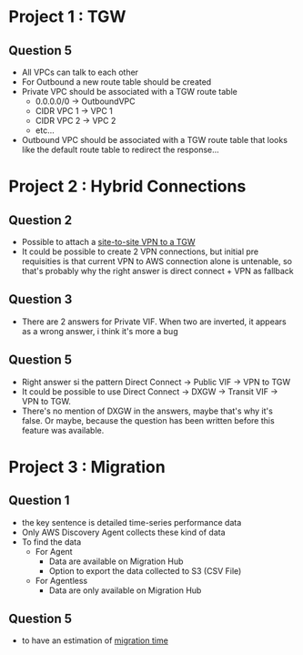 # Project 1 : TGW

## Question 5

* All VPCs can talk to each other
* For Outbound a new route table should be created
* Private VPC should be associated with a TGW route table 
  * 0.0.0.0/0 -> OutboundVPC
  * CIDR VPC 1 -> VPC 1
  * CIDR VPC 2 -> VPC 2
  * etc...
* Outbound VPC should be associated with a TGW route table that looks like the default route table to redirect the response...

# Project 2 : Hybrid Connections

## Question 2

* Possible to attach a [site-to-site VPN to a TGW](https://docs.aws.amazon.com/whitepapers/latest/aws-vpc-connectivity-options/aws-transit-gateway-vpn.html)
* It could be possible to create 2 VPN connections, but initial pre requisities is that current VPN to AWS connection alone is untenable, so that's probably why the right answer is direct connect + VPN as fallback

## Question 3

* There are 2 answers for Private VIF. When two are inverted, it appears as a wrong answer, i think it's more a bug

## Question 5

* Right answer si the pattern Direct Connect -> Public VIF -> VPN to TGW
* It could be possible to use Direct Connect -> DXGW -> Transit VIF -> VPN to TGW. 
* There's no mention of DXGW in the answers, maybe that's why it's false. Or maybe, because the question has been written before this feature was available.

# Project 3 : Migration

## Question 1

* the key sentence is detailed time-series performance data
* Only AWS Discovery Agent collects these kind of data
* To find the data
  * For Agent
    * Data are available on Migration Hub
    * Option to export the data collected to S3 (CSV File)
  * For Agentless
    * Data are only available on Migration Hub

## Question 5

* to have an estimation of [migration time](https://docs.aws.amazon.com/whitepapers/latest/overview-aws-cloud-data-migration-services/time-and-performance.html)
